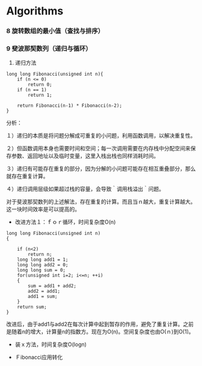 # Algorithms

### 8 旋转数组的最小值（查找与排序）

### 9 斐波那契数列（递归与循环）

1. 递归方法
```
long long Fibonacci(unsigned int n){
    if (n <= 0)
        return 0;
    if (n == 1)
        return 1;
    
    return Fibonacci(n-1) * Fibonacci(n-2);
}
```
分析：　

１）递归的本质是将问题分解成可重复的小问题，利用函数调用，以解决重复性。

２）但函数调用本身也需要时间和空间；每一次调用需要在内存栈中分配空间来保存参数、返回地址以及临时变量，这里入栈出栈也同样消耗时间。

３）递归有可能存在重复的部分，因为分解的小问题可能存在相互重叠部分，那么就存在重复计算。

４）递归调用层级如果超过栈的容量，会导致｀调用栈溢出｀问题。

对于斐波那契数列的上述解法，存在重复的计算。而且当ｎ越大，重复计算越大。这一块时间效率是可以提高的。


* 改进方法１：ｆｏｒ循环，时间复杂度O(n)
```
long long Fibonacci(unsigned int n)
{
    
    if (n<2)
        return n;
    long long add1 = 1;
    long long add2 = 0;
    long long sum = 0;
    for(unsigned int i=2; i<=n; ++i)
    {
        sum = add1 + add2;
        add2 = add1;
        add1 = sum;
    }
    return sum;
}
```
改进后，由于add1与add2在每次计算中起到暂存的作用，避免了重复计算。之前是随着n的增大，计算量n的指数方。现在为O(n)。空间复杂度也由O(ｎ)到O(1)。

* 装ｘ方法，时间复杂度O(logn)


* Ｆibonacci应用转化



